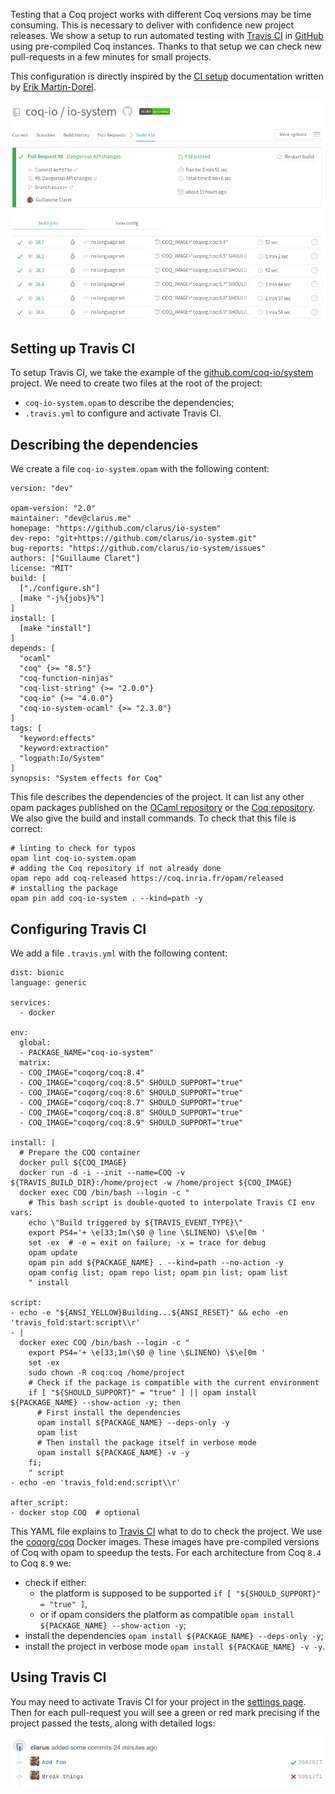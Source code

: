 Testing that a Coq project works with different Coq versions may be time consuming. This is necessary to deliver with confidence new project releases. We show a setup to run automated testing with [Travis CI](https://travis-ci.com/) in [GitHub](https://github.com/) using pre-compiled Coq instances. Thanks to that setup we can check new pull-requests in a few minutes for small projects.

This configuration is directly inspired by the [CI setup](https://github.com/coq-community/docker-coq/wiki/CI-setup) documentation written by [Erik Martin-Dorel](https://github.com/erikmd).

![Travis CI report on a pull-request](static/images/travis-ci/build-report.png "Travis CI report on a pull-request")

## Setting up Travis CI
To setup Travis CI, we take the example of the [github.com/coq-io/system](https://github.com/coq-io/system) project. We need to create two files at the root of the project:

* `coq-io-system.opam` to describe the dependencies;
* `.travis.yml` to configure and activate Travis CI.

## Describing the dependencies
We create a file `coq-io-system.opam` with the following content:

    version: "dev"

    opam-version: "2.0"
    maintainer: "dev@clarus.me"
    homepage: "https://github.com/clarus/io-system"
    dev-repo: "git+https://github.com/clarus/io-system.git"
    bug-reports: "https://github.com/clarus/io-system/issues"
    authors: ["Guillaume Claret"]
    license: "MIT"
    build: [
      ["./configure.sh"]
      [make "-j%{jobs}%"]
    ]
    install: [
      [make "install"]
    ]
    depends: [
      "ocaml"
      "coq" {>= "8.5"}
      "coq-function-ninjas"
      "coq-list-string" {>= "2.0.0"}
      "coq-io" {>= "4.0.0"}
      "coq-io-system-ocaml" {>= "2.3.0"}
    ]
    tags: [
      "keyword:effects"
      "keyword:extraction"
      "logpath:Io/System"
    ]
    synopsis: "System effects for Coq"

This file describes the dependencies of the project. It can list any other opam packages published on the [OCaml repository](https://opam.ocaml.org/) or the [Coq repository](https://github.com/coq/opam-coq-archive). We also give the build and install commands. To check that this file is correct:

    # linting to check for typos
    opam lint coq-io-system.opam
    # adding the Coq repository if not already done
    opam repo add coq-released https://coq.inria.fr/opam/released
    # installing the package
    opam pin add coq-io-system . --kind=path -y

## Configuring Travis CI
We add a file `.travis.yml` with the following content:

    dist: bionic
    language: generic

    services:
      - docker

    env:
      global:
      - PACKAGE_NAME="coq-io-system"
      matrix:
      - COQ_IMAGE="coqorg/coq:8.4"
      - COQ_IMAGE="coqorg/coq:8.5" SHOULD_SUPPORT="true"
      - COQ_IMAGE="coqorg/coq:8.6" SHOULD_SUPPORT="true"
      - COQ_IMAGE="coqorg/coq:8.7" SHOULD_SUPPORT="true"
      - COQ_IMAGE="coqorg/coq:8.8" SHOULD_SUPPORT="true"
      - COQ_IMAGE="coqorg/coq:8.9" SHOULD_SUPPORT="true"

    install: |
      # Prepare the COQ container
      docker pull ${COQ_IMAGE}
      docker run -d -i --init --name=COQ -v ${TRAVIS_BUILD_DIR}:/home/project -w /home/project ${COQ_IMAGE}
      docker exec COQ /bin/bash --login -c "
        # This bash script is double-quoted to interpolate Travis CI env vars:
        echo \"Build triggered by ${TRAVIS_EVENT_TYPE}\"
        export PS4='+ \e[33;1m(\$0 @ line \$LINENO) \$\e[0m '
        set -ex  # -e = exit on failure; -x = trace for debug
        opam update
        opam pin add ${PACKAGE_NAME} . --kind=path --no-action -y
        opam config list; opam repo list; opam pin list; opam list
        " install

    script:
    - echo -e "${ANSI_YELLOW}Building...${ANSI_RESET}" && echo -en 'travis_fold:start:script\\r'
    - |
      docker exec COQ /bin/bash --login -c "
        export PS4='+ \e[33;1m(\$0 @ line \$LINENO) \$\e[0m '
        set -ex
        sudo chown -R coq:coq /home/project
        # Check if the package is compatible with the current environment
        if [ "${SHOULD_SUPPORT}" = "true" ] || opam install ${PACKAGE_NAME} --show-action -y; then
          # First install the dependencies
          opam install ${PACKAGE_NAME} --deps-only -y
          opam list
          # Then install the package itself in verbose mode
          opam install ${PACKAGE_NAME} -v -y
        fi;
        " script
    - echo -en 'travis_fold:end:script\\r'

    after_script:
    - docker stop COQ  # optional

This YAML file explains to [Travis CI](https://travis-ci.com/) what to do to check the project. We use the [coqorg/coq](https://hub.docker.com/r/coqorg/coq) Docker images. These images have pre-compiled versions of Coq with opam to speedup the tests. For each architecture from Coq `8.4` to Coq `8.9` we:

* check if either:
  * the platform is supposed to be supported `if [ "${SHOULD_SUPPORT}" = "true" ]`,
  * or if opam considers the platform as compatible `opam install ${PACKAGE_NAME} --show-action -y`;
* install the dependencies `opam install ${PACKAGE_NAME} --deps-only -y`;
* install the project in verbose mode `opam install ${PACKAGE_NAME} -v -y`.

## Using Travis CI
You may need to activate Travis CI for your project in the [settings page](https://travis-ci.com/account/repositories). Then for each pull-request you will see a green or red mark precising if the project passed the tests, along with detailed logs:

![Validated pull-request](static/images/travis-ci/pull-request.png "Commits in a pull-request")
